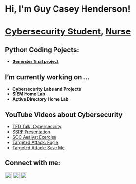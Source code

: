 # Hi, I'm Guy Casey Henderson!

 # <a href="https://github.com/serraphx">Cybersecurity Student</a>, <a href="https://www.linkedin.com/in/guy-casey-henderson/">Nurse</a>

## Python Coding Pojects:

- **[Semester final project](https://github.com/serraphx/Weather-Project-FD)**

## I’m currently working on ...

- **Cybersecurity Labs and Projects**
- **SIEM Home Lab**
- **Active Directory Home Lab**
 

## YouTube Videos about Cybersecurity

- [TED Talk, Cybersecurity](https://youtu.be/0QyWobuFziU)
- [SSRF Presentation](https://youtu.be/ARnz6OHdORg)
- [SOC Analyst Exercise](https://youtu.be/Uo24MzD8JCs)
- [Targeted Attack: Fugle](https://youtu.be/mZlOfXQJOLU)
- [Targeted Attack: Save Me](https://youtu.be/F1XJFQXIbUs)

## Connect with me:

[<img align="left" alt="GuyCaseyHenderson | YouTube" width="22px" src="https://cdn.jsdelivr.net/npm/simple-icons@13.5.0/icons/youtube.svg" />][youtube]
[<img align="left" alt="GuyCaseyHenderson | Twitter" width="22px" src="https://cdn.jsdelivr.net/npm/simple-icons@13.5.0/icons/x.svg" />][x]
[<img align="left" alt="GuyCaseyHenderson | LinkedIn" width="22px" src="https://cdn.jsdelivr.net/npm/simple-icons@13.5.0/icons/linkedin.svg" />][linkedin]

[x]: https://twitter.com/serraphx
[youtube]: https://www.youtube.com/@GuyHenderson
[linkedin]: www.linkedin.com/in/guy-casey-henderson/

